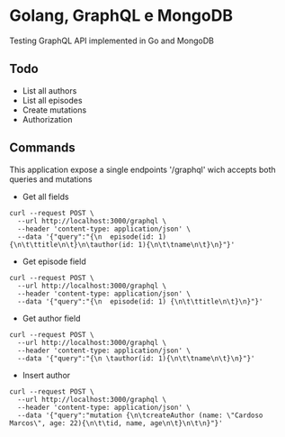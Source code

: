 # Golang, GraphQL e MongoDB

Testing GraphQL API implemented in Go and MongoDB

## Todo 

- List all authors
- List all episodes
- Create mutations
- Authorization


## Commands
This application expose a single endpoints '/graphql' wich accepts both queries and mutations


- Get all fields
```
curl --request POST \
  --url http://localhost:3000/graphql \
  --header 'content-type: application/json' \
  --data '{"query":"{\n  episode(id: 1) {\n\t\ttitle\n\t}\n\tauthor(id: 1){\n\t\tname\n\t}\n}"}'
```

- Get episode field
``` 
curl --request POST \
  --url http://localhost:3000/graphql \
  --header 'content-type: application/json' \
  --data '{"query":"{\n  episode(id: 1) {\n\t\ttitle\n\t}\n}"}'
```

- Get author field
``` 
curl --request POST \
  --url http://localhost:3000/graphql \
  --header 'content-type: application/json' \
  --data '{"query":"{\n \tauthor(id: 1){\n\t\tname\n\t}\n}"}'
```
- Insert author 
```
curl --request POST \
  --url http://localhost:3000/graphql \
  --header 'content-type: application/json' \
  --data '{"query":"mutation {\n\tcreateAuthor (name: \"Cardoso Marcos\", age: 22){\n\t\tid, name, age\n\t}\n\t\n}"}'
```